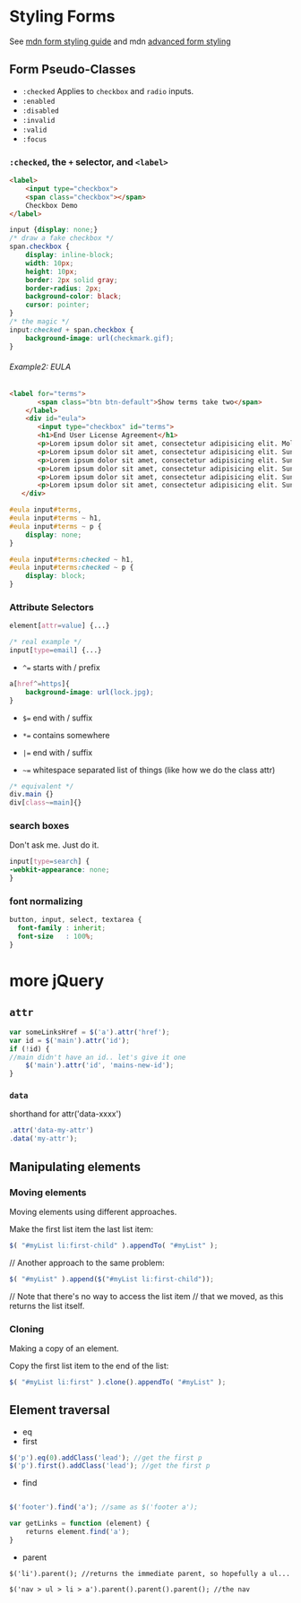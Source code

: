 # Styling Forms

See [mdn form styling guide](https://developer.mozilla.org/en-US/docs/Web/Guide/HTML/Forms/Styling_HTML_forms) and mdn [advanced form styling](https://developer.mozilla.org/en-US/docs/Web/Guide/HTML/Forms/Advanced_styling_for_HTML_forms)
## Form Pseudo-Classes

* `:checked`
    Applies to `checkbox` and `radio` inputs.
* `:enabled`
* `:disabled`
* `:invalid`
* `:valid`
* `:focus`

### `:checked`, the `+` selector, and `<label>`
```html
<label>
    <input type="checkbox">
    <span class="checkbox"></span>
    Checkbox Demo
</label>
```

```css
input {display: none;}
/* draw a fake checkbox */
span.checkbox {
    display: inline-block;
    width: 10px;
    height: 10px;
    border: 2px solid gray;
    border-radius: 2px;
    background-color: black;
    cursor: pointer;
}
/* the magic */
input:checked + span.checkbox {
    background-image: url(checkmark.gif);
}
```
###### Example2: EULA

```html
<label for="terms">
       <span class="btn btn-default">Show terms take two</span>
    </label>
    <div id="eula">
       <input type="checkbox" id="terms">
       <h1>End User License Agreement</h1>
       <p>Lorem ipsum dolor sit amet, consectetur adipisicing elit. Molestias eligendi, dolorem voluptatibus cupiditate. Maiores totam, iusto nisi, minus modi delectus, ipsum veritatis quam nemo obcaecati beatae explicabo officiis tempore, aut?</p>
       <p>Lorem ipsum dolor sit amet, consectetur adipisicing elit. Sunt id debitis sequi placeat amet. Praesentium vel, adipisci consectetur doloribus in, maiores porro aspernatur incidunt illum odit enim, quam voluptate non.</p>
       <p>Lorem ipsum dolor sit amet, consectetur adipisicing elit. Sunt id debitis sequi placeat amet. Praesentium vel, adipisci consectetur doloribus in, maiores porro aspernatur incidunt illum odit enim, quam voluptate non.</p>
       <p>Lorem ipsum dolor sit amet, consectetur adipisicing elit. Sunt id debitis sequi placeat amet. Praesentium vel, adipisci consectetur doloribus in, maiores porro aspernatur incidunt illum odit enim, quam voluptate non.</p>
       <p>Lorem ipsum dolor sit amet, consectetur adipisicing elit. Sunt id debitis sequi placeat amet. Praesentium vel, adipisci consectetur doloribus in, maiores porro aspernatur incidunt illum odit enim, quam voluptate non.</p>
       <p>Lorem ipsum dolor sit amet, consectetur adipisicing elit. Sunt id debitis sequi placeat amet. Praesentium vel, adipisci consectetur doloribus in, maiores porro aspernatur incidunt illum odit enim, quam voluptate non.</p>
   </div>
```
```css
#eula input#terms,
#eula input#terms ~ h1,
#eula input#terms ~ p {
    display: none;
}

#eula input#terms:checked ~ h1,
#eula input#terms:checked ~ p {
    display: block;
}
```

### Attribute Selectors

```css
element[attr=value] {...}

/* real example */
input[type=email] {...}
```

* `^=`  starts with / prefix

```css
a[href^=https]{
    background-image: url(lock.jpg);
}
```

* `$=`  end with / suffix
* `*=`  contains somewhere

* `|=`  end with / suffix
* `~=`  whitespace separated list of things (like how we do the class attr)

```css
/* equivalent */
div.main {}
div[class~=main]{}
```

### search boxes
Don't ask me. Just do it.
```css
input[type=search] {
-webkit-appearance: none;
}
```

### font normalizing
```css
button, input, select, textarea {
  font-family : inherit;
  font-size   : 100%;
}
```

# more jQuery

## `attr`

```javascript
var someLinksHref = $('a').attr('href');
var id = $('main').attr('id');
if (!id) {
//main didn't have an id.. let's give it one
    $('main').attr('id', 'mains-new-id');
}
```

### `data`
shorthand for attr('data-xxxx')

```javascript
.attr('data-my-attr')
.data('my-attr');
```

## Manipulating elements
### Moving elements
Moving elements using different approaches.
 
Make the first list item the last list item:
```javascript
$( "#myList li:first-child" ).appendTo( "#myList" );
```
 
// Another approach to the same problem:
```javascript
$( "#myList" ).append($("#myList li:first-child"));
```
 
// Note that there's no way to access the list item
// that we moved, as this returns the list itself.

### Cloning
Making a copy of an element.
 
Copy the first list item to the end of the list:
```javascript
$( "#myList li:first" ).clone().appendTo( "#myList" );
```

## Element traversal


* eq
* first

```javascript
$('p').eq(0).addClass('lead'); //get the first p
$('p').first().addClass('lead'); //get the first p
```

* find
```javascript

$('footer').find('a'); //same as $('footer a');

var getLinks = function (element) {
    returns element.find('a');
}
```

* parent

```
$('li').parent(); //returns the immediate parent, so hopefully a ul...

$('nav > ul > li > a').parent().parent().parent(); //the nav
```